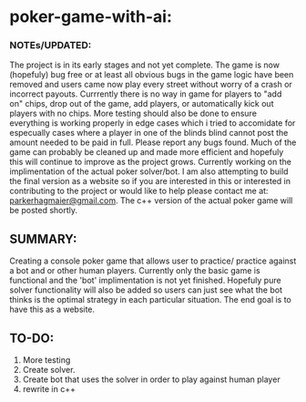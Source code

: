 # poker-game-with-ai:
### NOTEs/UPDATED: 
The project is in its early stages and not yet complete. The game is now (hopefuly) bug free or at least all obvious bugs 
in the game logic have been removed and users came now play every street without worry of a crash or incorrect payouts. 
Currrently there is no way in game for players to "add on" chips, drop out of the game,
add players, or automatically kick out players with no chips. 
More testing should also be done to ensure everything is working properly in edge cases which i tried to accomidate for 
especually cases where a player in one of the blinds blind cannot post the amount needed to be paid in full. 
Please report any bugs found. Much of the game can probably be cleaned up and made more efficient and hopefuly this will 
continue to improve as the project grows. Currently working on the implimentation of the actual poker solver/bot. 
I am also attempting to build the final version as a website so if you are interested in this or interested in contributing 
to the project or would like to help please contact me at: parkerhagmaier@gmail.com.
The c++ version of the actual poker game will be posted shortly.

## SUMMARY:
Creating a console poker game that allows user to practice/ practice against a bot and or other human players.
Currently only the basic game is functional and the 'bot' implimentation is not yet finished.
Hopefuly pure solver functionality will also be added so users can just see what the bot thinks is the optimal strategy 
in each particular situation. 
The end goal is to have this as a website.

## TO-DO:
1. More testing
2. Create solver. 
3. Create bot that uses the solver in order to play against human player
4. rewrite in c++
